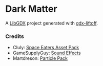 # Dark Matter

A [LibGDX](http://libgdx.badlogicgames.com/) project generated with [gdx-liftoff](https://github.com/tommyettinger/gdx-liftoff).

### Credits

- Cluly: [Space Eaters Asset Pack](https://cluly.itch.io/space-eaters)
- GameSupplyGuy: [Sound Effects](https://gamesupply.itch.io/video-game-sound-pack)
- Martdreson: [Particle Pack](https://martdreson.itch.io/particle-pack)
